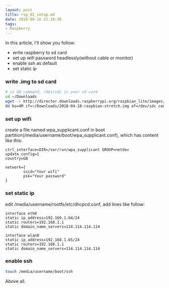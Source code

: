 ```yaml
---
layout: post
title: rsp_02_setup.md
date: 2018-09-16 22:18:36
tags:
- Raspberry
---
```

In this article, I'll show you follow:

- write raspberry to sd card
- set up wifi password headlessly(without cable or monitor)
- enable ssh as default
- set static ip

<!-- more -->

### write .img to sd card

```bash
# in dd command, /dev/sdc is your sd card
cd ~/Downloads
wget -c http://director.downloads.raspberrypi.org/raspbian_lite/images/raspbian_lite-2018-06-29/2018-06-27-raspbian-stretch-lite.zip
dd bs=4M if=~/Downloads/2018-04-18-raspbian-stretch.img of=/dev/sdc conv=fsync
```

### set up wifi

create a file named wpa_supplicant.conf in boot partition(/media/username/boot/wpa_supplicant.conf), which has content like this:

```none
ctrl_interface=DIR=/var/run/wpa_supplicant GROUP=netdev
update_config=1
country=GB

network={
        ssid="Your wifi"
        psk="Your password"
}
```

### set static ip

edit /media/username/rootfs/etc/dhcpcd.conf, add lines like follow:

```none
interface eth0
static ip_address=192.169.1.64/24
static routers=192.168.1.1
static domain_name_servers=114.114.114.114

interface wlan0
static ip_address=192.168.1.65/24
static routers=192.168.1.1
static domain_name_servers=114.114.114.114
```

### enable ssh

```bash
touch /media/username/boot/ssh
```

Above all.